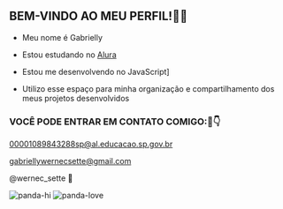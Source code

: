 ## BEM-VINDO AO MEU PERFIL!💟🌠

- Meu nome é Gabrielly

* Estou estudando no [Alura](https://alura.com.br)

- Estou me desenvolvendo no JavaScript]

- Utilizo esse espaço para minha organização e compartilhamento dos meus projetos desenvolvidos

### VOCÊ PODE ENTRAR EM CONTATO COMIGO:📧👇
00001089843288sp@al.educacao.sp.gov.br

gabriellywernecsette@gmail.com

@wernec_sette 📲

![panda-hi](https://github.com/GabbyWernec7/GabbyWernec77/assets/171045881/ecb33879-c3b7-4ec8-b64a-59ca5f08671f) ![panda-love](https://github.com/GabbyWernec7/GabbyWernec77/assets/171045881/47e9cb85-ba1f-4c71-b08a-bc44e0328c44)
